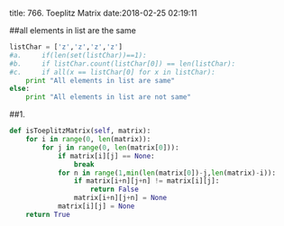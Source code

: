 title: 766. Toeplitz Matrix
date:2018-02-25 02:19:11

##all elements in list are the same
```python
listChar = ['z','z','z','z']
#a.     if(len(set(listChar))==1):
#b.     if listChar.count(listChar[0]) == len(listChar):
#c.     if all(x == listChar[0] for x in listChar):
	print "All elements in list are same"
else:
	print "All elements in list are not same"
```
##1. 
```python
def isToeplitzMatrix(self, matrix):
    for i in range(0, len(matrix)):
        for j in range(0, len(matrix[0])):
            if matrix[i][j] == None:
                break
            for n in range(1,min(len(matrix[0])-j,len(matrix)-i)):
                if matrix[i+n][j+n] != matrix[i][j]:
                    return False
                matrix[i+n][j+n] = None
            matrix[i][j] = None
    return True
```
